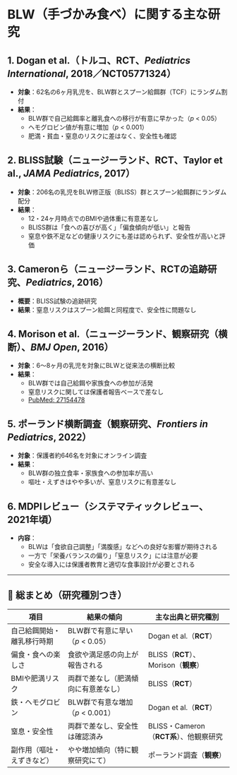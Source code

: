 # BLW（手づかみ食べ）に関する主な研究

## 1. Dogan et al.（トルコ、**RCT**、*Pediatrics International*, 2018／NCT05771324）
- **対象**：62名の6ヶ月乳児を、BLW群とスプーン給餌群（TCF）にランダム割付  
- **結果**：  
  - BLW群で自己給餌率と離乳食への移行が有意に早かった（*p* < 0.05）  
  - ヘモグロビン値が有意に増加（*p* < 0.001）  
  - 肥満・貧血・窒息のリスクに差はなく、安全性も確認  

## 2. BLISS試験（ニュージーランド、**RCT**、Taylor et al., *JAMA Pediatrics*, 2017）
- **対象**：206名の乳児をBLW修正版（BLISS）群とスプーン給餌群にランダム配分  
- **結果**：  
  - 12・24ヶ月時点でのBMIや過体重に有意差なし  
  - BLISS群は「食への喜びが高く」「偏食傾向が低い」と報告  
  - 窒息や鉄不足などの健康リスクにも差は認められず、安全性が高いと評価  

## 3. Cameronら（ニュージーランド、**RCTの追跡研究**、*Pediatrics*, 2016）
- **概要**：BLISS試験の追跡研究  
- **結果**：窒息リスクはスプーン給餌と同程度で、安全性に問題なし  

## 4. Morison et al.（ニュージーランド、**観察研究（横断）**、*BMJ Open*, 2016）
- **対象**：6〜8ヶ月の乳児を対象にBLWと従来法の横断比較  
- **結果**：  
  - BLW群では自己給餌や家族食への参加が活発  
  - 窒息リスクに関しては保護者報告ベースで差なし  
  - [PubMed: 27154478](https://pubmed.ncbi.nlm.nih.gov/27154478)  

## 5. ポーランド横断調査（**観察研究**、*Frontiers in Pediatrics*, 2022）
- **対象**：保護者約646名を対象にオンライン調査  
- **結果**：  
  - BLW群の独立食率・家族食への参加率が高い  
  - 嘔吐・えずきはやや多いが、窒息リスクに有意差なし  

## 6. MDPIレビュー（**システマティックレビュー**、2021年頃）
- **内容**：  
  - BLWは「食欲自己調整」「満腹感」などへの良好な影響が期待される  
  - 一方で「栄養バランスの偏り」「窒息リスク」には注意が必要  
  - 安全な導入には保護者教育と適切な食事設計が必要とされる  

---

## 🧭 総まとめ（研究種別つき）

| 項目                         | 結果の傾向                                           | 主な出典と研究種別                  |
|------------------------------|------------------------------------------------------|--------------------------------------|
| 自己給餌開始・離乳移行時期     | BLW群で有意に早い（*p* < 0.05）                    | Dogan et al.（**RCT**）              |
| 偏食・食への楽しさ            | 食欲や満足感の向上が報告される                     | BLISS（**RCT**）、Morison（**観察**）|
| BMIや肥満リスク              | 両群で差なし（肥満傾向に有意差なし）               | BLISS（**RCT**）                     |
| 鉄・ヘモグロビン              | BLW群で有意な増加（*p* < 0.001）                   | Dogan et al.（**RCT**）              |
| 窒息・安全性                 | 両群で差なし、安全性は確認済み                     | BLISS・Cameron（**RCT系**）、他観察研究 |
| 副作用（嘔吐・えずきなど）     | やや増加傾向（特に観察研究にて）                  | ポーランド調査（**観察**）           |
